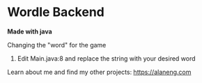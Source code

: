 # Wordle Backend
**Made with java**

Changing the "word" for the game
1. Edit Main.java:8 and replace the string with your desired word

Learn about me and find my other projects: https://alaneng.com
